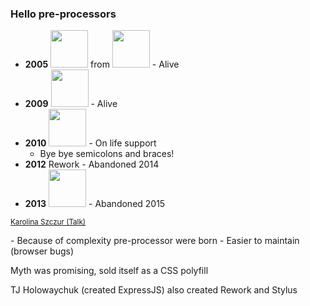 ### Hello pre-processors

* **2005** <img src="../assets/logos/sass.png" height="60" class="plain vmiddle" /> from <img src="../assets/logos/ruby-lang.png" height="60" class="plain vmiddle" /> - Alive
* **2009** <img src="../assets/logos/LESS-logo.svg" height="60" class="plain vmiddle" /> - Alive
* **2010** <img src="../assets/logos/stylus-logo.svg" height="60" class="plain vmiddle" /> - On life support
  * Bye bye semicolons and braces!
* **2012** Rework - Abandoned 2014
* **2013** <img src="../assets/logos/myth-white.svg" height="60" class="plain vmiddle" /> - Abandoned 2015

<small>[Karolina Szczur (Talk)](https://www.youtube.com/watch?v=1vbBLc-fgWk)</small>

<aside class="notes" data-markdown>
- Because of complexity pre-processor were born
- Easier to maintain (browser bugs)

Myth was promising, sold itself as a CSS polyfill

TJ Holowaychuk (created ExpressJS) also created Rework and Stylus
</aside>
